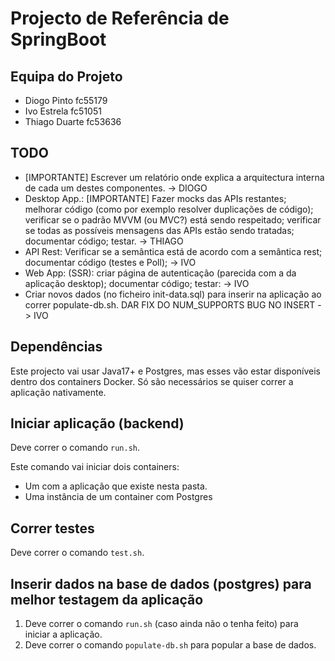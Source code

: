 # Projecto de Referência de SpringBoot

## Equipa do Projeto
* Diogo Pinto   fc55179
* Ivo Estrela   fc51051
* Thiago Duarte fc53636

 ## TODO
* [IMPORTANTE] Escrever um relatório onde explica a arquitectura interna de cada um destes componentes. -> DIOGO
* Desktop App.: [IMPORTANTE] Fazer mocks das APIs restantes; melhorar código (como por exemplo resolver duplicações de código); verificar se o padrão MVVM (ou MVC?) está sendo respeitado; verificar se todas as possíveis mensagens das APIs estão sendo tratadas; documentar código; testar. -> THIAGO
* API Rest: Verificar se a semântica está de acordo com a semântica rest; documentar código (testes e Poll); -> IVO
* Web App: (SSR): criar página de autenticação (parecida com a da aplicação desktop); documentar código; testar: -> IVO
* Criar novos dados (no ficheiro init-data.sql) para inserir na aplicação ao correr populate-db.sh. DAR FIX DO NUM_SUPPORTS BUG NO INSERT -> IVO

## Dependências

Este projecto vai usar Java17+ e Postgres, mas esses vão estar disponíveis dentro dos containers Docker. Só são necessários se quiser correr a aplicação nativamente.

## Iniciar aplicação (backend)

Deve correr o comando `run.sh`.

Este comando vai iniciar dois containers:

* Um com a aplicação que existe nesta pasta.
* Uma instância de um container com Postgres

## Correr testes

Deve correr o comando `test.sh`.

## Inserir dados na base de dados (postgres) para melhor testagem da aplicação

1. Deve correr o comando `run.sh` (caso ainda não o tenha feito) para iniciar a aplicação.
2. Deve correr o comando `populate-db.sh` para popular a base de dados.
